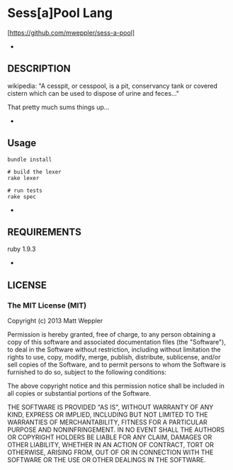 # Sess[a]Pool Lang

[https://github.com/mweppler/sess-a-pool]

-

## DESCRIPTION

wikipedia: "A cesspit, or cesspool, is a pit, conservancy tank or covered cistern which can be used to dispose of urine and feces…"  

That pretty much sums things up…  

-

## Usage

```
bundle install

# build the lexer
rake lexer

# run tests 
rake spec
```

-

## REQUIREMENTS

ruby 1.9.3

-

## LICENSE

### The MIT License (MIT)
Copyright (c) 2013 Matt Weppler  

Permission is hereby granted, free of charge, to any person obtaining a copy of this software and associated documentation files (the "Software"), to deal in the Software without restriction, including without limitation the rights to use, copy, modify, merge, publish, distribute, sublicense, and/or sell copies of the Software, and to permit persons to whom the Software is furnished to do so, subject to the following conditions:  

The above copyright notice and this permission notice shall be included in all copies or substantial portions of the Software.  

THE SOFTWARE IS PROVIDED "AS IS", WITHOUT WARRANTY OF ANY KIND, EXPRESS OR IMPLIED, INCLUDING BUT NOT LIMITED TO THE WARRANTIES OF MERCHANTABILITY, FITNESS FOR A PARTICULAR PURPOSE AND NONINFRINGEMENT. IN NO EVENT SHALL THE AUTHORS OR COPYRIGHT HOLDERS BE LIABLE FOR ANY CLAIM, DAMAGES OR OTHER LIABILITY, WHETHER IN AN ACTION OF CONTRACT, TORT OR OTHERWISE, ARISING FROM, OUT OF OR IN CONNECTION WITH THE SOFTWARE OR THE USE OR OTHER DEALINGS IN THE SOFTWARE.  

